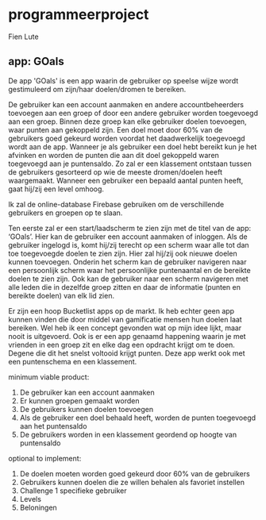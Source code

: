 # programmeerproject
Fien Lute

## app: GOals 

De app 'GOals' is een app waarin de gebruiker op speelse wijze wordt gestimuleerd om zijn/haar doelen/dromen te bereiken. 

De gebruiker kan een account aanmaken en andere accountbeheerders toevoegen aan een groep of door een andere gebruiker worden toegevoegd aan een groep. Binnen deze groep kan elke gebruiker doelen toevoegen, waar punten aan gekoppeld zijn. Een doel moet door 60% van de gebruikers goed gekeurd worden voordat het daadwerkelijk toegevoegd wordt aan de app. Wanneer je als gebruiker een doel hebt bereikt kun je het afvinken en worden de punten die aan dit doel gekoppeld waren toegevoegd aan je puntensaldo. Zo zal er een klassement ontstaan tussen de gebruikers gesorteerd op wie de meeste dromen/doelen heeft waargemaakt. Wanneer een gebruiker een bepaald aantal punten heeft, gaat hij/zij een level omhoog. 

Ik zal de online-database Firebase gebruiken om de verschillende gebruikers en groepen op te slaan.  

Ten eerste zal er een start/laadscherm te zien zijn met de titel van de app: ‘GOals’. Hier kan de gebruiker een account aanmaken of inloggen. Als de gebruiker ingelogd is, komt hij/zij terecht op een scherm waar alle tot dan toe toegevoegde doelen te zien zijn. Hier zal hij/zij ook nieuwe doelen kunnen toevoegen. Onderin het scherm kan de gebruiker navigeren naar een persoonlijk scherm waar het persoonlijke puntenaantal en de bereikte doelen te zien zijn. Ook kan de gebruiker naar een scherm navigeren met alle leden die in dezelfde groep zitten en daar de informatie (punten en bereikte doelen) van elk lid zien.

Er zijn een hoop Bucketlist apps op de markt. Ik heb echter geen app kunnen vinden die door middel van gamificatie mensen hun doelen laat bereiken. Wel heb ik een concept gevonden wat op mijn idee lijkt, maar nooit is uitgevoerd. Ook is er een app genaamd happening waarin je met vrienden in een groep zit en elke dag een opdracht krijgt om te doen. Degene die dit het snelst voltooid krijgt punten. Deze app werkt ook met een puntenschema en een klassement.

minimum viable product:
1.	De gebruiker kan een account aanmaken
2.	Er kunnen groepen gemaakt worden
3.	De gebruikers kunnen doelen toevoegen
4.	Als de gebruiker een doel behaald heeft, worden de punten toegevoegd aan het puntensaldo
5.	De gebruikers worden in een klassement geordend op hoogte van puntensaldo

optional to implement:
1.	De doelen moeten worden goed gekeurd door 60% van de gebruikers
2.	Gebruikers kunnen doelen die ze willen behalen als favoriet instellen 
3.	Challenge 1 specifieke gebruiker 
4.	Levels
5.  Beloningen 



